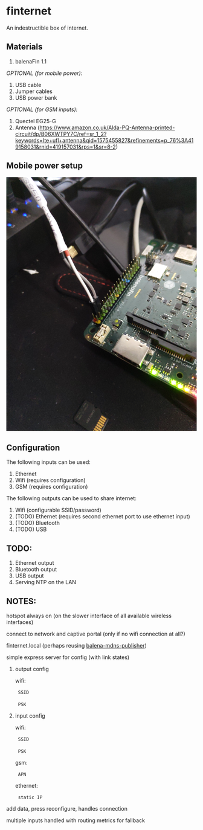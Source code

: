 # finternet
An indestructible box of internet.

## Materials
1. balenaFin 1.1

_OPTIONAL (for mobile power):_
1. USB cable
1. Jumper cables
1. USB power bank

_OPTIONAL (for GSM inputs):_
1. Quectel EG25-G
1. Antenna (https://www.amazon.co.uk/Alda-PQ-Antenna-printed-circuit/dp/B06XWTPY7C/ref=sr_1_2?keywords=lte+ufl+antenna&qid=1575455827&refinements=p_76%3A419158031&rnid=419157031&rps=1&sr=8-2)

## Mobile power setup
![battery-powered-fin](./battery-powered-fin.jpg?raw=true)

## Configuration
The following inputs can be used:

1. Ethernet
1. Wifi (requires configuration)
1. GSM (requires configuration)

The following outputs can be used to share internet:

1. Wifi (configurable SSID/password)
1. (TODO) Ethernet (requires second ethernet port to use ethernet input)
1. (TODO) Bluetooth
1. (TODO) USB

## TODO:
1. Ethernet output
1. Bluetooth output
1. USB output
1. Serving NTP on the LAN

## NOTES:
hotspot always on (on the slower interface of all available wireless interfaces)

connect to network and captive portal (only if no wifi connection at all?)

finternet.local (perhaps reusing [balena-mdns-publisher](https://github.com/balena-io/balena-mdns-publisher))

simple express server for config (with link states)

1. output config

	wifi:

		SSID

		PSK

1. input config

	wifi:

		SSID

		PSK

	gsm:

		APN

	ethernet:

		static IP

add data, press reconfigure, handles connection

multiple inputs handled with routing metrics for fallback

